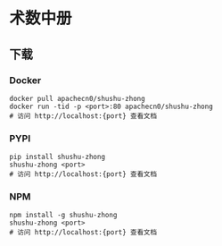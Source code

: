 # 术数中册

## 下载

### Docker

```
docker pull apachecn0/shushu-zhong
docker run -tid -p <port>:80 apachecn0/shushu-zhong
# 访问 http://localhost:{port} 查看文档
```

### PYPI

```
pip install shushu-zhong
shushu-zhong <port>
# 访问 http://localhost:{port} 查看文档
```

### NPM

```
npm install -g shushu-zhong
shushu-zhong <port>
# 访问 http://localhost:{port} 查看文档
```